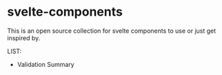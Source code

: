 # svelte-components
This is an open source collection for svelte components to use or just get inspired by.

LIST:
- Validation Summary
